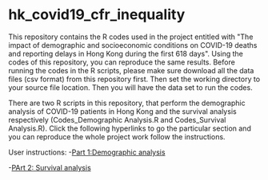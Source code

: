 # hk_covid19_cfr_inequality

This repository contains the R codes used in the project entitled with "The impact of demographic and socioeconomic conditions on COVID-19 deaths and reporting delays in Hong Kong during the first 618 days". Using the codes of this repository, you can reproduce the same results. Before running the codes in the R scripts, please make sure download all the data files (csv format) from this repository first. Then set the working directory to your source file location. Then you will have the data set to run the codes.

There are two R scripts in this repository, that perform the demographic analysis of COVID-19 patients in Hong Kong and the survival analysis respectively (Codes_Demographic Analysis.R and Codes_Survival Analysis.R). Click the following hyperlinks to go the particular section and you can reproduce the whole project work follow the instructions.

User instructions:
-[Part 1:Demographic analysis](https://www.dropbox.com/s/h5coj8947ffywz7/DraftReadme_Demographic.Rmd?dl=0)
 
-[PArt 2: Survival analysis](https://www.dropbox.com/s/0pd9ztj0gua0r02/DraftReadme_Survival.Rmd?dl=0)
